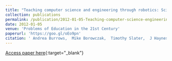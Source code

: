 ```yaml
---
title: "Teaching computer science and engineering through robotics: Science and art form"
collection: publications
permalink: /publication/2012-01-05-Teaching-computer-science-engineering-through-robotics-Science-art-form
date: 2012-01-05
venue: 'Problems of Education in the 21st Century'
paperurl: 'https://goo.gl/oEo9pn'
citation: ' Andrea Burrows,  Mike Borowczak,  Timothy Slater,  J Haynes, &quot;Teaching computer science and engineering through robotics: Science and art form.&quot; Problems of Education in the 21st Century, 2012.'
---
```

[Access paper here](https://goo.gl/oEo9pn){:target="_blank"}
